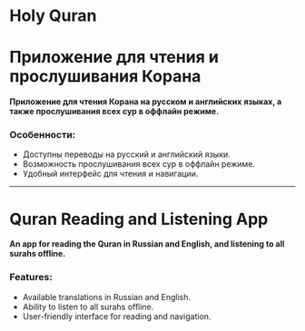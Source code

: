 # Holy Quran 
# Приложение для чтения и прослушивания Корана

**Приложение для чтения Корана на русском и английских языках, а также прослушивания всех сур в оффлайн режиме.**

### Особенности:
- Доступны переводы на русский и английский языки.
- Возможность прослушивания всех сур в оффлайн режиме.
- Удобный интерфейс для чтения и навигации.

---

# Quran Reading and Listening App

**An app for reading the Quran in Russian and English, and listening to all surahs offline.**

### Features:
- Available translations in Russian and English.
- Ability to listen to all surahs offline.
- User-friendly interface for reading and navigation.
